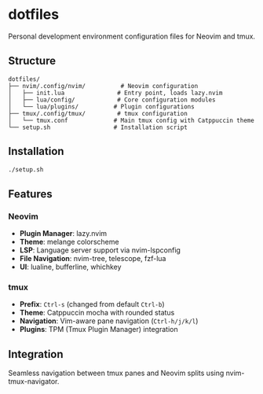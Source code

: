 # dotfiles

Personal development environment configuration files for Neovim and tmux.

## Structure

```
dotfiles/
├── nvim/.config/nvim/          # Neovim configuration
│   ├── init.lua               # Entry point, loads lazy.nvim
│   ├── lua/config/            # Core configuration modules
│   └── lua/plugins/          # Plugin configurations
├── tmux/.config/tmux/         # tmux configuration
│   └── tmux.conf             # Main tmux config with Catppuccin theme
└── setup.sh                  # Installation script
```

## Installation

```bash
./setup.sh
```

## Features

### Neovim
- **Plugin Manager**: lazy.nvim
- **Theme**: melange colorscheme
- **LSP**: Language server support via nvim-lspconfig
- **File Navigation**: nvim-tree, telescope, fzf-lua
- **UI**: lualine, bufferline, whichkey

### tmux
- **Prefix**: `Ctrl-s` (changed from default `Ctrl-b`)
- **Theme**: Catppuccin mocha with rounded status
- **Navigation**: Vim-aware pane navigation (`Ctrl-h/j/k/l`)
- **Plugins**: TPM (Tmux Plugin Manager) integration

## Integration

Seamless navigation between tmux panes and Neovim splits using nvim-tmux-navigator.
